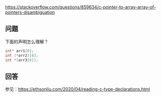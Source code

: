 <https://stackoverflow.com/questions/859634/c-pointer-to-array-array-of-pointers-disambiguation>

## 问题

下面的声明怎么理解？

```c
int* arr1[8];
int (*arr2)[8];
int *(arr3[8]);
```

## 回答

参见：https://ethsonliu.com/2020/04/reading-c-type-declarations.html
